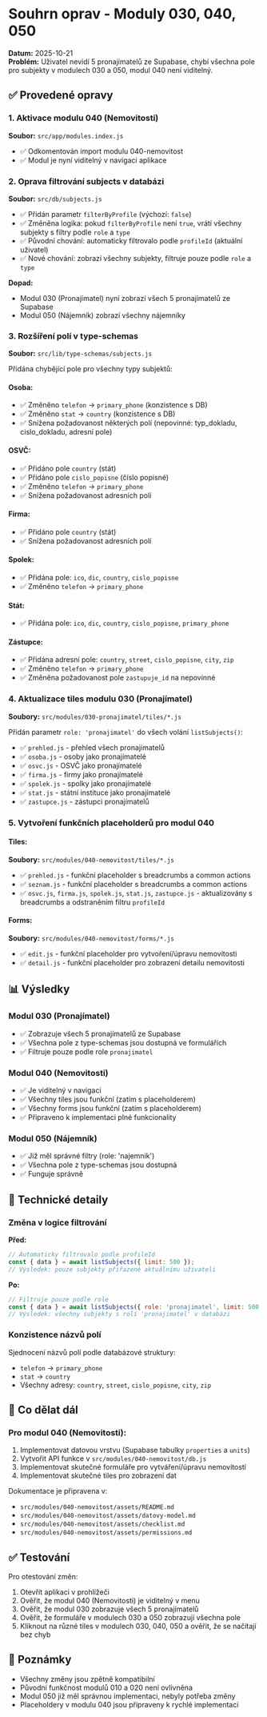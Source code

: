 # Souhrn oprav - Moduly 030, 040, 050

**Datum:** 2025-10-21  
**Problém:** Uživatel nevidí 5 pronajímatelů ze Supabase, chybí všechna pole pro subjekty v modulech 030 a 050, modul 040 není viditelný.

## ✅ Provedené opravy

### 1. Aktivace modulu 040 (Nemovitosti)
**Soubor:** `src/app/modules.index.js`
- ✅ Odkomentován import modulu 040-nemovitost
- ✅ Modul je nyní viditelný v navigaci aplikace

### 2. Oprava filtrování subjects v databázi
**Soubor:** `src/db/subjects.js`
- ✅ Přidán parametr `filterByProfile` (výchozí: `false`)
- ✅ Změněna logika: pokud `filterByProfile` není `true`, vrátí všechny subjekty s filtry podle `role` a `type`
- ✅ Původní chování: automaticky filtrovalo podle `profileId` (aktuální uživatel)
- ✅ Nové chování: zobrazí všechny subjekty, filtruje pouze podle `role` a `type`

**Dopad:**
- Modul 030 (Pronajímatel) nyní zobrazí všech 5 pronajímatelů ze Supabase
- Modul 050 (Nájemník) zobrazí všechny nájemníky

### 3. Rozšíření polí v type-schemas
**Soubor:** `src/lib/type-schemas/subjects.js`

Přidána chybějící pole pro všechny typy subjektů:

#### Osoba:
- ✅ Změněno `telefon` → `primary_phone` (konzistence s DB)
- ✅ Změněno `stat` → `country` (konzistence s DB)
- ✅ Snížena požadovanost některých polí (nepovinné: typ_dokladu, cislo_dokladu, adresní pole)

#### OSVČ:
- ✅ Přidáno pole `country` (stát)
- ✅ Přidáno pole `cislo_popisne` (číslo popisné)
- ✅ Změněno `telefon` → `primary_phone`
- ✅ Snížena požadovanost adresních polí

#### Firma:
- ✅ Přidáno pole `country` (stát)
- ✅ Snížena požadovanost adresních polí

#### Spolek:
- ✅ Přidána pole: `ico`, `dic`, `country`, `cislo_popisne`
- ✅ Změněno `telefon` → `primary_phone`

#### Stát:
- ✅ Přidána pole: `ico`, `dic`, `country`, `cislo_popisne`, `primary_phone`

#### Zástupce:
- ✅ Přidána adresní pole: `country`, `street`, `cislo_popisne`, `city`, `zip`
- ✅ Změněno `telefon` → `primary_phone`
- ✅ Změněna požadovanost pole `zastupuje_id` na nepovinné

### 4. Aktualizace tiles modulu 030 (Pronajímatel)
**Soubory:** `src/modules/030-pronajimatel/tiles/*.js`

Přidán parametr `role: 'pronajimatel'` do všech volání `listSubjects()`:
- ✅ `prehled.js` - přehled všech pronajímatelů
- ✅ `osoba.js` - osoby jako pronajímatelé
- ✅ `osvc.js` - OSVČ jako pronajímatelé
- ✅ `firma.js` - firmy jako pronajímatelé
- ✅ `spolek.js` - spolky jako pronajímatelé
- ✅ `stat.js` - státní instituce jako pronajímatelé
- ✅ `zastupce.js` - zástupci pronajímatelů

### 5. Vytvoření funkčních placeholderů pro modul 040

#### Tiles:
**Soubory:** `src/modules/040-nemovitost/tiles/*.js`
- ✅ `prehled.js` - funkční placeholder s breadcrumbs a common actions
- ✅ `seznam.js` - funkční placeholder s breadcrumbs a common actions
- ✅ `osvc.js`, `firma.js`, `spolek.js`, `stat.js`, `zastupce.js` - aktualizovány s breadcrumbs a odstraněním filtru `profileId`

#### Forms:
**Soubory:** `src/modules/040-nemovitost/forms/*.js`
- ✅ `edit.js` - funkční placeholder pro vytvoření/úpravu nemovitosti
- ✅ `detail.js` - funkční placeholder pro zobrazení detailu nemovitosti

## 📊 Výsledky

### Modul 030 (Pronajímatel)
- ✅ Zobrazuje všech 5 pronajímatelů ze Supabase
- ✅ Všechna pole z type-schemas jsou dostupná ve formulářích
- ✅ Filtruje pouze podle role `pronajimatel`

### Modul 040 (Nemovitosti)
- ✅ Je viditelný v navigaci
- ✅ Všechny tiles jsou funkční (zatím s placeholderem)
- ✅ Všechny forms jsou funkční (zatím s placeholderem)
- ✅ Připraveno k implementaci plné funkcionality

### Modul 050 (Nájemník)
- ✅ Již měl správné filtry (role: 'najemnik')
- ✅ Všechna pole z type-schemas jsou dostupná
- ✅ Funguje správně

## 🔧 Technické detaily

### Změna v logice filtrování
**Před:**
```javascript
// Automaticky filtrovalo podle profileId
const { data } = await listSubjects({ limit: 500 });
// Výsledek: pouze subjekty přiřazené aktuálnímu uživateli
```

**Po:**
```javascript
// Filtruje pouze podle role
const { data } = await listSubjects({ role: 'pronajimatel', limit: 500 });
// Výsledek: všechny subjekty s rolí 'pronajimatel' v databázi
```

### Konzistence názvů polí
Sjednocení názvů polí podle databázové struktury:
- `telefon` → `primary_phone`
- `stat` → `country`
- Všechny adresy: `country`, `street`, `cislo_popisne`, `city`, `zip`

## 🎯 Co dělat dál

### Pro modul 040 (Nemovitosti):
1. Implementovat datovou vrstvu (Supabase tabulky `properties` a `units`)
2. Vytvořit API funkce v `src/modules/040-nemovitost/db.js`
3. Implementovat skutečné formuláře pro vytváření/úpravu nemovitostí
4. Implementovat skutečné tiles pro zobrazení dat

Dokumentace je připravena v:
- `src/modules/040-nemovitost/assets/README.md`
- `src/modules/040-nemovitost/assets/datovy-model.md`
- `src/modules/040-nemovitost/assets/checklist.md`
- `src/modules/040-nemovitost/assets/permissions.md`

## ✅ Testování

Pro otestování změn:
1. Otevřít aplikaci v prohlížeči
2. Ověřit, že modul 040 (Nemovitosti) je viditelný v menu
3. Ověřit, že modul 030 zobrazuje všech 5 pronajímatelů
4. Ověřit, že formuláře v modulech 030 a 050 zobrazují všechna pole
5. Kliknout na různé tiles v modulech 030, 040, 050 a ověřit, že se načítají bez chyb

## 📝 Poznámky

- Všechny změny jsou zpětně kompatibilní
- Původní funkčnost modulů 010 a 020 není ovlivněna
- Modul 050 již měl správnou implementaci, nebyly potřeba změny
- Placeholdery v modulu 040 jsou připraveny k rychlé implementaci
